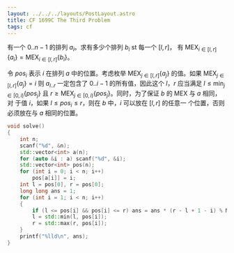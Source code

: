 ```yaml
---
layout: ../../../layouts/PostLayout.astro
title: CF 1699C The Third Problem
tags: cf
---
```


有一个 $0..n-1$ 的排列 $a_i$。求有多少个排列 $b_i$ st 每一个 $[l, r]$，
有 $\mathrm{MEX}_{i \in [l, r]} \left\{a_i\right\} = \mathrm{MEX}_{i \in [l, r]}\left\{b_i\right\}$。

令 $pos_i$ 表示 $i$ 在排列 $a$ 中的位置。考虑枚举 $\mathrm{MEX}_{j \in [l, r]}
\left\{a_j\right\}$ 的值。如果 $\mathrm{MEX}_{j \in [l, r]}\left\{a_j\right\} =
i$ 则 $a_{l..r}$ 一定包含了 $0..i-1$ 的所有值，因此这个 $l$，$r$ 应当满足 $l
\le \min_{j \in [0, i)} \left\{pos_j\right\}$ 且 $r \ge \mathrm{MEX}_{j \in [0,
i)} \left\{pos_j\right\}$。同时，为了保证 $b$ 的 $\mathrm{MEX}$ 与 $a$ 相同，对
于值 $i$，如果 $l \le pos_i \le r$，则在 $b$ 中，$i$ 可以放在 $[l, r]$ 的任意一
个位置，否则必须放在与 $a$ 相同的位置。

```cpp
void solve()
{
    int n;
    scanf("%d", &n);
    std::vector<int> a(n);
    for (auto &i : a) scanf("%d", &i);
    std::vector<int> pos(n);
    for (int i = 0; i < n; i++)
        pos[a[i]] = i;
    int l = pos[0], r = pos[0];
    long long ans = 1;
    for (int i = 1; i < n; i++)
    {
        if (l <= pos[i] && pos[i] <= r) ans = ans * (r - l + 1 - i) % MODN; // 注意减去已经安排好位置的 i 个元素.
        l = std::min(l, pos[i]);
        r = std::max(r, pos[i]);
    }
    printf("%lld\n", ans);
}
```
